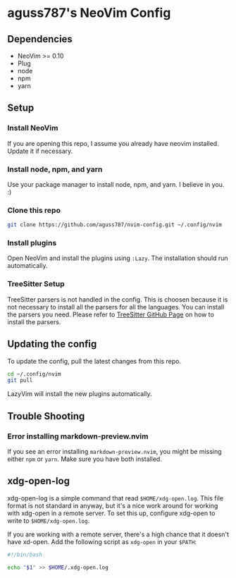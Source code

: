 # aguss787's NeoVim Config

## Dependencies

- NeoVim >= 0.10
- Plug
- node
- npm
- yarn

## Setup

### Install NeoVim

If you are opening this repo, I assume you already have neovim installed. Update it if necessary.

### Install node, npm, and yarn

Use your package manager to install node, npm, and yarn. I believe in you. :)

### Clone this repo

```bash
git clone https://github.com/aguss787/nvim-config.git ~/.config/nvim
```

### Install plugins

Open NeoVim and install the plugins using `:Lazy`. The installation should run automatically.

### TreeSitter Setup

TreeSitter parsers is not handled in the config. This is choosen because it is not necessary to install all the parsers for all the languages. You can install the parsers you need. Please refer to [TreeSitter GitHub Page](https://github.com/nvim-treesitter/nvim-treesitter) on how to install the parsers.

## Updating the config

To update the config, pull the latest changes from this repo.

```bash
cd ~/.config/nvim
git pull
```

LazyVim will install the new plugins automatically.

## Trouble Shooting

### Error installing markdown-preview.nvim

If you see an error installing `markdown-preview.nvim`, you might be missing either `npm` or `yarn`. Make sure you have both installed.

## xdg-open-log

xdg-open-log is a simple command that read `$HOME/xdg-open.log`. This file format is not standard in anyway,
but it's a nice work around for working with xdg-open in a remote server. To set this up, configure xdg-open to
write to `$HOME/xdg-open.log`.

If you are working with a remote server, there's a high chance that it doesn't have xd-open. Add the following script
as `xdg-open` in your `$PATH`:

```bash
#!/bin/bash

echo "$1" >> $HOME/.xdg-open.log
```

